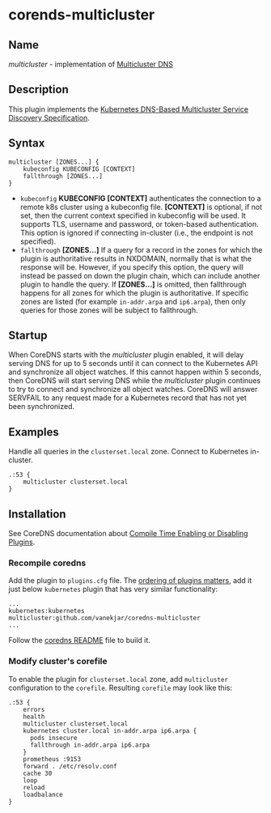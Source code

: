 # corends-multicluster

## Name

*multicluster* - implementation of [Multicluster DNS](https://github.com/kubernetes/enhancements/pull/2577)

## Description

This plugin implements the [Kubernetes DNS-Based Multicluster Service Discovery
Specification](https://github.com/kubernetes/enhancements/pull/2577).

## Syntax

```
multicluster [ZONES...] {
    kubeconfig KUBECONFIG [CONTEXT]
    fallthrough [ZONES...]
}
```

* `kubeconfig` **KUBECONFIG [CONTEXT]** authenticates the connection to a remote k8s cluster using a kubeconfig file. **[CONTEXT]** is optional, if not set, then the current context specified in kubeconfig will be used. It supports TLS, username and password, or token-based authentication. This option is ignored if connecting in-cluster (i.e., the endpoint is not specified).
* `fallthrough` **[ZONES...]** If a query for a record in the zones for which the plugin is authoritative results in NXDOMAIN, normally that is what the response will be. However, if you specify this option, the query will instead be passed on down the plugin chain, which can include another plugin to handle the query. If **[ZONES...]** is omitted, then fallthrough happens for all zones for which the plugin is authoritative. If specific zones are listed (for example `in-addr.arpa` and `ip6.arpa`), then only queries for those zones will be subject to fallthrough.

## Startup

When CoreDNS starts with the *multicluster* plugin enabled, it will delay serving DNS for up to 5 seconds until it can connect to the Kubernetes API and synchronize all object watches. If this cannot happen within 5 seconds, then CoreDNS will start serving DNS while the *multicluster* plugin continues to try to connect and synchronize all object watches.  CoreDNS will answer SERVFAIL to any request made for a Kubernetes record that has not yet been synchronized.

## Examples

Handle all queries in the `clusterset.local` zone. Connect to Kubernetes in-cluster.

```
.:53 {
    multicluster clusterset.local
}
```

## Installation

See CoreDNS documentation about [Compile Time Enabling or Disabling Plugins](https://coredns.io/2017/07/25/compile-time-enabling-or-disabling-plugins/).

### Recompile coredns

Add the plugin to  `plugins.cfg` file. The [ordering of plugins matters](https://coredns.io/2017/06/08/how-queries-are-processed-in-coredns/),
add it just below `kubernetes` plugin that has very similar functionality:

```
...
kubernetes:kubernetes
multicluster:github.com/vanekjar/coredns-multicluster
...
```

Follow the [coredns README](https://github.com/coredns/coredns#readme) file to build it.

### Modify cluster's corefile

To enable the plugin for `clusterset.local` zone, add `multicluster` configuration to the `corefile`. Resulting `corefile` may look like this:

```
.:53 {
    errors
    health
    multicluster clusterset.local
    kubernetes cluster.local in-addr.arpa ip6.arpa {
      pods insecure
      fallthrough in-addr.arpa ip6.arpa
    }
    prometheus :9153
    forward . /etc/resolv.conf
    cache 30
    loop
    reload
    loadbalance
}
```
